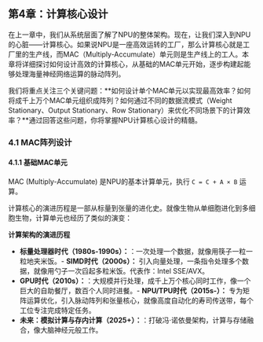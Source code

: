 ## 第4章：计算核心设计

在上一章中，我们从系统层面了解了NPU的整体架构。现在，让我们深入到NPU的心脏——计算核心。如果说NPU是一座高效运转的工厂，那么计算核心就是工厂里的生产线，而MAC（Multiply-Accumulate）单元则是生产线上的工人。本章将详细探讨如何设计高效的计算核心，从基础的MAC单元开始，逐步构建起能够处理海量神经网络运算的脉动阵列。

我们将重点关注三个关键问题：**如何设计单个MAC单元以实现最高效率？如何将成千上万个MAC单元组织成阵列？如何通过不同的数据流模式（Weight Stationary、Output Stationary、Row Stationary）来优化不同场景下的计算效率？**通过回答这些问题，你将掌握NPU计算核心设计的精髓。

### 4.1 MAC阵列设计

#### 4.1.1 基础MAC单元

MAC (Multiply-Accumulate) 是NPU的基本计算单元，执行 `C = C + A × B` 运算。

计算核心的演进历程是一部从标量到张量的进化史。就像生物从单细胞进化到多细胞生物，计算单元也经历了类似的演变：

  **计算架构的演进历程**
- **标量处理器时代（1980s-1990s）：**：一次处理一个数据，就像用筷子一粒一粒地夹米饭。- **SIMD时代（2000s）：** 引入向量处理，一条指令处理多个数据，就像用勺子一次舀起多粒米饭。代表作：Intel SSE/AVX。
- **GPU时代（2010s）：**：大规模并行处理，成千上万个核心同时工作，像一个巨大的自助餐厅，数百个人同时进餐。- **NPU/TPU时代（2015s-）：** 专为矩阵运算优化，引入脉动阵列和张量核心，就像高度自动化的寿司传送带，每个工位专注完成特定任务。
- **未来：模拟计算与存内计算（2025+）：**：打破冯·诺依曼架构，计算与存储融合，像大脑神经元般工作。
